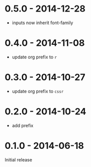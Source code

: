 # 0.5.0 - 2014-12-28

- inputs now inherit font-family

# 0.4.0 - 2014-11-08

- update org prefix to `r`

# 0.3.0 - 2014-10-27

- update org prefix to `cssr`

# 0.2.0 - 2014-10-24

- add prefix

# 0.1.0 - 2014-06-18

Initial release
